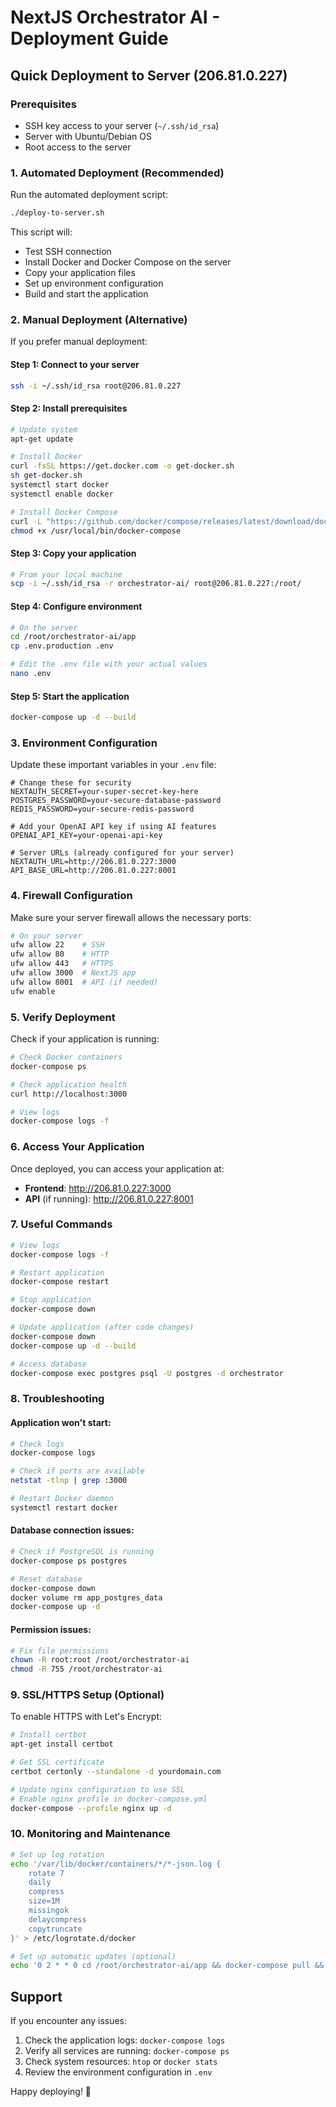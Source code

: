 # NextJS Orchestrator AI - Deployment Guide

## Quick Deployment to Server (206.81.0.227)

### Prerequisites
- SSH key access to your server (`~/.ssh/id_rsa`)
- Server with Ubuntu/Debian OS
- Root access to the server

### 1. Automated Deployment (Recommended)

Run the automated deployment script:

```bash
./deploy-to-server.sh
```

This script will:
- Test SSH connection
- Install Docker and Docker Compose on the server
- Copy your application files
- Set up environment configuration
- Build and start the application

### 2. Manual Deployment (Alternative)

If you prefer manual deployment:

#### Step 1: Connect to your server
```bash
ssh -i ~/.ssh/id_rsa root@206.81.0.227
```

#### Step 2: Install prerequisites
```bash
# Update system
apt-get update

# Install Docker
curl -fsSL https://get.docker.com -o get-docker.sh
sh get-docker.sh
systemctl start docker
systemctl enable docker

# Install Docker Compose
curl -L "https://github.com/docker/compose/releases/latest/download/docker-compose-$(uname -s)-$(uname -m)" -o /usr/local/bin/docker-compose
chmod +x /usr/local/bin/docker-compose
```

#### Step 3: Copy your application
```bash
# From your local machine
scp -i ~/.ssh/id_rsa -r orchestrator-ai/ root@206.81.0.227:/root/
```

#### Step 4: Configure environment
```bash
# On the server
cd /root/orchestrator-ai/app
cp .env.production .env

# Edit the .env file with your actual values
nano .env
```

#### Step 5: Start the application
```bash
docker-compose up -d --build
```

### 3. Environment Configuration

Update these important variables in your `.env` file:

```env
# Change these for security
NEXTAUTH_SECRET=your-super-secret-key-here
POSTGRES_PASSWORD=your-secure-database-password
REDIS_PASSWORD=your-secure-redis-password

# Add your OpenAI API key if using AI features
OPENAI_API_KEY=your-openai-api-key

# Server URLs (already configured for your server)
NEXTAUTH_URL=http://206.81.0.227:3000
API_BASE_URL=http://206.81.0.227:8001
```

### 4. Firewall Configuration

Make sure your server firewall allows the necessary ports:

```bash
# On your server
ufw allow 22    # SSH
ufw allow 80    # HTTP
ufw allow 443   # HTTPS
ufw allow 3000  # NextJS app
ufw allow 8001  # API (if needed)
ufw enable
```

### 5. Verify Deployment

Check if your application is running:

```bash
# Check Docker containers
docker-compose ps

# Check application health
curl http://localhost:3000

# View logs
docker-compose logs -f
```

### 6. Access Your Application

Once deployed, you can access your application at:
- **Frontend**: http://206.81.0.227:3000
- **API** (if running): http://206.81.0.227:8001

### 7. Useful Commands

```bash
# View logs
docker-compose logs -f

# Restart application
docker-compose restart

# Stop application
docker-compose down

# Update application (after code changes)
docker-compose down
docker-compose up -d --build

# Access database
docker-compose exec postgres psql -U postgres -d orchestrator
```

### 8. Troubleshooting

#### Application won't start:
```bash
# Check logs
docker-compose logs

# Check if ports are available
netstat -tlnp | grep :3000

# Restart Docker daemon
systemctl restart docker
```

#### Database connection issues:
```bash
# Check if PostgreSQL is running
docker-compose ps postgres

# Reset database
docker-compose down
docker volume rm app_postgres_data
docker-compose up -d
```

#### Permission issues:
```bash
# Fix file permissions
chown -R root:root /root/orchestrator-ai
chmod -R 755 /root/orchestrator-ai
```

### 9. SSL/HTTPS Setup (Optional)

To enable HTTPS with Let's Encrypt:

```bash
# Install certbot
apt-get install certbot

# Get SSL certificate
certbot certonly --standalone -d yourdomain.com

# Update nginx configuration to use SSL
# Enable nginx profile in docker-compose.yml
docker-compose --profile nginx up -d
```

### 10. Monitoring and Maintenance

```bash
# Set up log rotation
echo '/var/lib/docker/containers/*/*-json.log {
    rotate 7
    daily
    compress
    size=1M
    missingok
    delaycompress
    copytruncate
}' > /etc/logrotate.d/docker

# Set up automatic updates (optional)
echo '0 2 * * 0 cd /root/orchestrator-ai/app && docker-compose pull && docker-compose up -d' | crontab -
```

## Support

If you encounter any issues:
1. Check the application logs: `docker-compose logs`
2. Verify all services are running: `docker-compose ps`
3. Check system resources: `htop` or `docker stats`
4. Review the environment configuration in `.env`

Happy deploying! 🚀